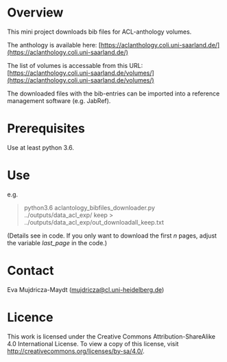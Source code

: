 # Overview

This mini project downloads bib files for ACL-anthology volumes.

The anthology is available here: [https://aclanthology.coli.uni-saarland.de/](https://aclanthology.coli.uni-saarland.de/)

The list of volumes is accessable from this URL: [https://aclanthology.coli.uni-saarland.de/volumes/](https://aclanthology.coli.uni-saarland.de/volumes/)

The downloaded files with the bib-entries can be imported into a reference management software (e.g. JabRef).

# Prerequisites

Use at least python 3.6.

# Use

e.g. 
> python3.6 aclantology_bibfiles_downloader.py ../outputs/data_acl_exp/ keep > ../outputs/data_acl_exp/out_downloadall_keep.txt

(Details see in code. If you only want to download the first _n_ pages, adjust the variable _last_page_ in the code.)

# Contact

Eva Mujdricza-Maydt (mujdricza@cl.uni-heidelberg.de)


# Licence

This work is licensed under the Creative Commons Attribution-ShareAlike 4.0 International License.
To view a copy of this license, visit http://creativecommons.org/licenses/by-sa/4.0/.